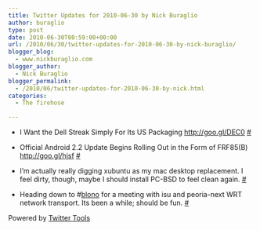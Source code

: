 ```yaml
---
title: Twitter Updates for 2010-06-30 by Nick Buraglio
author: buraglio
type: post
date: 2010-06-30T00:59:00+00:00
url: /2010/06/30/twitter-updates-for-2010-06-30-by-nick-buraglio/
blogger_blog:
  - www.nickburaglio.com
blogger_author:
  - Nick Buraglio
blogger_permalink:
  - /2010/06/twitter-updates-for-2010-06-30-by-nick.html
categories:
  - The firehose

---
```

</p> 

  * I Want the Dell Streak Simply For Its US Packaging <a href="http://goo.gl/DEC0" rel="nofollow">http://goo.gl/DEC0</a> [#][1] 


  * Official Android 2.2 Update Begins Rolling Out in the Form of FRF85(B) <a href="http://goo.gl/hjsf" rel="nofollow">http://goo.gl/hjsf</a> [#][2] 


  * I&#8217;m actually really digging xubuntu as my mac desktop replacement. I feel dirty, though, maybe I should install PC-BSD to feel clean again. [#][3] 


  * Heading down to #[blono][4] for a meeting with isu and peoria-next WRT network transport. Its been a while; should be fun. [#][5] 
</ul> 



Powered by [Twitter Tools][6]

 [1]: http://twitter.com/buraglio/statuses/17329840998
 [2]: http://twitter.com/buraglio/statuses/17330094061
 [3]: http://twitter.com/buraglio/statuses/17336641936
 [4]: http://search.twitter.com/search?q=%23blono
 [5]: http://twitter.com/buraglio/statuses/17340470440
 [6]: http://alexking.org/projects/wordpress